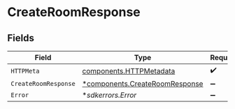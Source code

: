 # CreateRoomResponse


## Fields

| Field                                                                           | Type                                                                            | Required                                                                        | Description                                                                     |
| ------------------------------------------------------------------------------- | ------------------------------------------------------------------------------- | ------------------------------------------------------------------------------- | ------------------------------------------------------------------------------- |
| `HTTPMeta`                                                                      | [components.HTTPMetadata](../../models/components/httpmetadata.md)              | :heavy_check_mark:                                                              | N/A                                                                             |
| `CreateRoomResponse`                                                            | [*components.CreateRoomResponse](../../models/components/createroomresponse.md) | :heavy_minus_sign:                                                              | Success                                                                         |
| `Error`                                                                         | **sdkerrors.Error*                                                              | :heavy_minus_sign:                                                              | Error                                                                           |